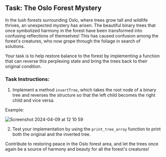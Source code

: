 ## Task: The Oslo Forest Mystery

In the lush forests surrounding Oslo, where trees grow tall and wildlife thrives, an unexpected mystery has arisen. The beautiful binary trees that once symbolized harmony in the forest have been transformed into confusing reflections of themselves! This has caused confusion among the forest's creatures, who now grope through the foliage in search of solutions.

Your task is to help restore balance to the forest by implementing a function that can reverse this perplexing state and bring the trees back to their original condition.

### Task Instructions:

1. Implement a method `invertTree`, which takes the root node of a binary tree and reverses the structure so that the left child becomes the right child and vice versa.

Example:


![Screenshot 2024-04-09 at 12 10 59](https://github.com/Martiwj/Oppgaver-Spring-Challeng/assets/127878026/e88ffffe-834f-4a92-bebd-4731bdb8641c)


2. Test your implementation by using the `print_tree_array` function to print both the original and the inverted tree.

Contribute to restoring peace in the Oslo forest area, and let the trees once again be a source of harmony and beauty for all the forest's creatures!
